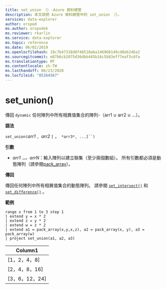 ```yaml
---
title: set_union （）-Azure 資料總管
description: 本文說明 Azure 資料總管中的 set_union （）。
services: data-explorer
author: orspod
ms.author: orspodek
ms.reviewer: rkarlin
ms.service: data-explorer
ms.topic: reference
ms.date: 06/02/2019
ms.openlocfilehash: 19c7b47318d0748510aba146968149cd0eb246a2
ms.sourcegitcommit: e87b6cb2075d36dbb445b16c5b83eff7eaf3cdfa
ms.translationtype: MT
ms.contentlocale: zh-TW
ms.lasthandoff: 06/23/2020
ms.locfileid: "85264567"
---
```

# <a name="set_union"></a>set_union()

傳回 `dynamic` 任何陣列中所有相異值集合的陣列-（arr1 ∪ arr2 ∪ ...）。

**語法**

`set_union(`*arr1* `, `*arr2* `[` ，` *arr3*, ...]``)`

**引數**

* *arr1 .。。arrN*：輸入陣列以建立聯集（至少兩個數組）。 所有引數都必須是動態陣列（請參閱[pack_array](packarrayfunction.md)）。 

**傳回**

傳回任何陣列中所有相異值集合的動態陣列。 請參閱 [`set_intersect()`](setintersectfunction.md) 和 [`set_difference()`](setdifferencefunction.md) 。

**範例**

<!-- csl: https://help.kusto.windows.net:443/Samples -->
```kusto
range x from 1 to 3 step 1
| extend y = x * 2
| extend z = y * 2
| extend w = z * 2
| extend a1 = pack_array(x,y,x,z), a2 = pack_array(x, y), a3 = pack_array(w)
| project set_union(a1, a2, a3)
```

|Column1|
|---|
|[1，2，4，8]|
|[2，4，8，16]|
|[3，6，12，24]|
